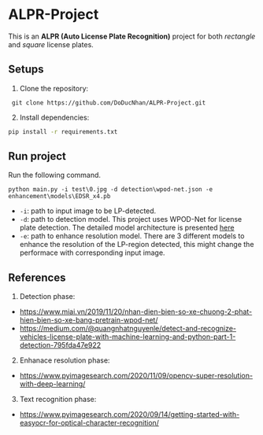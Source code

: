 # ALPR-Project

 This is an **ALPR (Auto License Plate Recognition)** project for both *rectangle* and *square* license plates.

## Setups
1. Clone the repository:
```
 git clone https://github.com/DoDucNhan/ALPR-Project.git
```

2. Install dependencies:
```bash
pip install -r requirements.txt
```

## Run project
Run the following command.
```
python main.py -i test\0.jpg -d detection\wpod-net.json -e enhancement\models\EDSR_x4.pb
```
- `-i`: path to input image to be LP-detected.
- `-d`: path to detection model. This project uses WPOD-Net for license plate detection. The detailed model architecture is presented [here](https://paperswithcode.com/paper/license-plate-detection-and-recognition-in)
- `-e`: path to enhance resolution model. There are 3 different models to enhance the resolution of the LP-region detected, this might change the performace with corresponding input image.

## References
1. Detection phase:
- https://www.miai.vn/2019/11/20/nhan-dien-bien-so-xe-chuong-2-phat-hien-bien-so-xe-bang-pretrain-wpod-net/
- https://medium.com/@quangnhatnguyenle/detect-and-recognize-vehicles-license-plate-with-machine-learning-and-python-part-1-detection-795fda47e922
2. Enhanace resolution phase:
- https://www.pyimagesearch.com/2020/11/09/opencv-super-resolution-with-deep-learning/
3. Text recognition phase:
- https://www.pyimagesearch.com/2020/09/14/getting-started-with-easyocr-for-optical-character-recognition/
